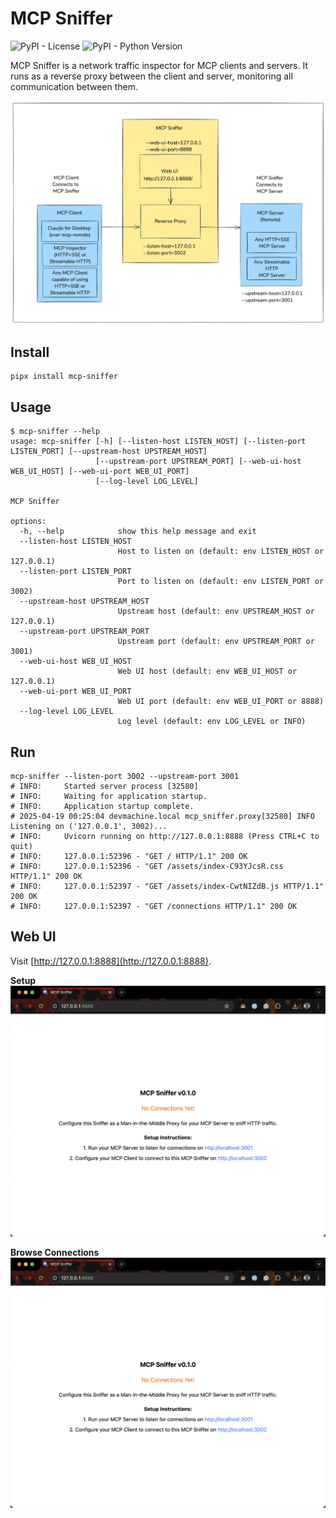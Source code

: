 # MCP Sniffer

![PyPI - License](https://img.shields.io/pypi/l/mcp-sniffer)
![PyPI - Python Version](https://img.shields.io/pypi/pyversions/mcp-sniffer)

MCP Sniffer is a network traffic inspector for MCP clients and servers. It runs as a reverse proxy between the client and server, monitoring all communication between them.

![Flow Diagram](https://raw.githubusercontent.com/shivdeepak/mcp-sniffer/main/docs/images/flow-diag.png)

## Install

```shell
pipx install mcp-sniffer
```

## Usage

```
$ mcp-sniffer --help
usage: mcp-sniffer [-h] [--listen-host LISTEN_HOST] [--listen-port LISTEN_PORT] [--upstream-host UPSTREAM_HOST]
                   [--upstream-port UPSTREAM_PORT] [--web-ui-host WEB_UI_HOST] [--web-ui-port WEB_UI_PORT]
                   [--log-level LOG_LEVEL]

MCP Sniffer

options:
  -h, --help            show this help message and exit
  --listen-host LISTEN_HOST
                        Host to listen on (default: env LISTEN_HOST or 127.0.0.1)
  --listen-port LISTEN_PORT
                        Port to listen on (default: env LISTEN_PORT or 3002)
  --upstream-host UPSTREAM_HOST
                        Upstream host (default: env UPSTREAM_HOST or 127.0.0.1)
  --upstream-port UPSTREAM_PORT
                        Upstream port (default: env UPSTREAM_PORT or 3001)
  --web-ui-host WEB_UI_HOST
                        Web UI host (default: env WEB_UI_HOST or 127.0.0.1)
  --web-ui-port WEB_UI_PORT
                        Web UI port (default: env WEB_UI_PORT or 8888)
  --log-level LOG_LEVEL
                        Log level (default: env LOG_LEVEL or INFO)
```

## Run

```shell
mcp-sniffer --listen-port 3002 --upstream-port 3001
# INFO:     Started server process [32580]
# INFO:     Waiting for application startup.
# INFO:     Application startup complete.
# 2025-04-19 00:25:04 devmachine.local mcp_sniffer.proxy[32580] INFO Listening on ('127.0.0.1', 3002)...
# INFO:     Uvicorn running on http://127.0.0.1:8888 (Press CTRL+C to quit)
# INFO:     127.0.0.1:52396 - "GET / HTTP/1.1" 200 OK
# INFO:     127.0.0.1:52396 - "GET /assets/index-C93YJcsR.css HTTP/1.1" 200 OK
# INFO:     127.0.0.1:52397 - "GET /assets/index-CwtNIZdB.js HTTP/1.1" 200 OK
# INFO:     127.0.0.1:52397 - "GET /connections HTTP/1.1" 200 OK
```

## Web UI

Visit [http://127.0.0.1:8888](http://127.0.0.1:8888).

**Setup**
![Web UI](https://raw.githubusercontent.com/shivdeepak/mcp-sniffer/main/docs/images/setup.png)

**Browse Connections**
![Web UI](https://raw.githubusercontent.com/shivdeepak/mcp-sniffer/main/docs/images/setup.png)
